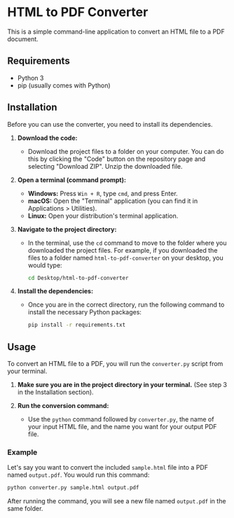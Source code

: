 # HTML to PDF Converter

This is a simple command-line application to convert an HTML file to a PDF document.

## Requirements

*   Python 3
*   pip (usually comes with Python)

## Installation

Before you can use the converter, you need to install its dependencies.

1.  **Download the code:**
    *   Download the project files to a folder on your computer. You can do this by clicking the "Code" button on the repository page and selecting "Download ZIP". Unzip the downloaded file.

2.  **Open a terminal (command prompt):**
    *   **Windows:** Press `Win + R`, type `cmd`, and press Enter.
    *   **macOS:** Open the "Terminal" application (you can find it in Applications > Utilities).
    *   **Linux:** Open your distribution's terminal application.

3.  **Navigate to the project directory:**
    *   In the terminal, use the `cd` command to move to the folder where you downloaded the project files. For example, if you downloaded the files to a folder named `html-to-pdf-converter` on your desktop, you would type:
        ```bash
        cd Desktop/html-to-pdf-converter
        ```

4.  **Install the dependencies:**
    *   Once you are in the correct directory, run the following command to install the necessary Python packages:
        ```bash
        pip install -r requirements.txt
        ```

## Usage

To convert an HTML file to a PDF, you will run the `converter.py` script from your terminal.

1.  **Make sure you are in the project directory in your terminal.** (See step 3 in the Installation section).

2.  **Run the conversion command:**
    *   Use the `python` command followed by `converter.py`, the name of your input HTML file, and the name you want for your output PDF file.

### Example

Let's say you want to convert the included `sample.html` file into a PDF named `output.pdf`. You would run this command:

```bash
python converter.py sample.html output.pdf
```

After running the command, you will see a new file named `output.pdf` in the same folder.
